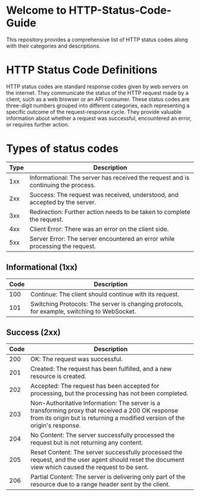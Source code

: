 # Welcome to HTTP-Status-Code-Guide

This repository provides a comprehensive list of HTTP status codes along with their categories and descriptions.

# HTTP Status Code Definitions

HTTP status codes are standard response codes given by web servers on the internet. They communicate the status of the HTTP request made by a client, such as a web browser or an API consumer. These status codes are three-digit numbers grouped into different categories, each representing a specific outcome of the request-response cycle. They provide valuable information about whether a request was successful, encountered an error, or requires further action.

# Types of status codes

| Type  | Description                                                    |
|-------|----------------------------------------------------------------|
| 1xx   | Informational: The server has received the request and is continuing the process. |
| 2xx   | Success: The request was received, understood, and accepted by the server. |
| 3xx   | Redirection: Further action needs to be taken to complete the request. |
| 4xx   | Client Error: There was an error on the client side. |
| 5xx   | Server Error: The server encountered an error while processing the request. |


## Informational (1xx)

| Code | Description                                   |
|------|-----------------------------------------------|
| 100  | Continue: The client should continue with its request. |
| 101  | Switching Protocols: The server is changing protocols, for example, switching to WebSocket. |


## Success (2xx)

| Code | Description                                                    |
|------|----------------------------------------------------------------|
| 200  | OK: The request was successful.                               |
| 201  | Created: The request has been fulfilled, and a new resource is created. |
| 202  | Accepted: The request has been accepted for processing, but the processing has not been completed. |
| 203  | Non-Authoritative Information: The server is a transforming proxy that received a 200 OK response from its origin but is returning a modified version of the origin's response. |
| 204  | No Content: The server successfully processed the request but is not returning any content. |
| 205  | Reset Content: The server successfully processed the request, and the user agent should reset the document view which caused the request to be sent. |
| 206  | Partial Content: The server is delivering only part of the resource due to a range header sent by the client. |

